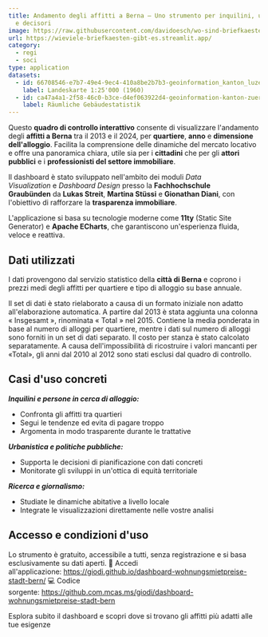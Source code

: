 ```yaml
---
title: Andamento degli affitti a Berna – Uno strumento per inquilini, urbanisti
  e decisori
image: https://raw.githubusercontent.com/davidoesch/wo-sind-briefkaesten/refs/heads/master/images/screenshot.png
url: https://wieviele-briefkaesten-gibt-es.streamlit.app/
category:
  - regi
  - soci
type: application
datasets:
  - id: 66708546-e7b7-49e4-9ec4-410a8be2b7b3-geoinformation_kanton_luzern
    label: Landeskarte 1:25'000 (1960)
  - id: ca47a4a1-2f58-46c0-b3ce-d4ef063922d4-geoinformation-kanton-zuerich
    label: Räumliche Gebäudestatistik
---
```

Questo **quadro di controllo interattivo** consente di visualizzare l'andamento degli **affitti a Berna** tra il 2013 e il 2024, per **quartiere**, **anno** e **dimensione dell'alloggio**. Facilita la comprensione delle dinamiche del mercato locativo e offre una panoramica chiara, utile sia per i **cittadini** che per gli **attori pubblici** e i **professionisti del settore immobiliare**.

Il dashboard è stato sviluppato nell'ambito dei moduli *Data Visualization* e *Dashboard Design* presso la **Fachhochschule Graubünden** da **Lukas Streit**, **Martina Stüssi** e **Gionathan Diani**, con l'obiettivo di rafforzare la **trasparenza immobiliare**.

L'applicazione si basa su tecnologie moderne come **11ty** (Static Site Generator) e **Apache ECharts**, che garantiscono un'esperienza fluida, veloce e reattiva.

## Dati utilizzati

I dati provengono dal servizio statistico della **città di Berna** e coprono i prezzi medi degli affitti per quartiere e tipo di alloggio su base annuale.

Il set di dati è stato rielaborato a causa di un formato iniziale non adatto all'elaborazione automatica. A partire dal 2013 è stata aggiunta una colonna « Insgesamt », rinominata « Total » nel 2015. Contiene la media ponderata in base al numero di alloggi per quartiere, mentre i dati sul numero di alloggi sono forniti in un set di dati separato. Il costo per stanza è stato calcolato separatamente. A causa dell'impossibilità di ricostruire i valori mancanti per «Total», gli anni dal 2010 al 2012 sono stati esclusi dal quadro di controllo.

## Casi d'uso concreti

***Inquilini e persone in cerca di alloggio:***

* Confronta gli affitti tra quartieri
* Segui le tendenze ed evita di pagare troppo
* Argomenta in modo trasparente durante le trattative

***Urbanistica e politiche pubbliche:***

* Supporta le decisioni di pianificazione con dati concreti
* Monitorate gli sviluppi in un'ottica di equità territoriale

***Ricerca e giornalismo:***

* Studiate le dinamiche abitative a livello locale
* Integrate le visualizzazioni direttamente nelle vostre analisi

## Accesso e condizioni d'uso

Lo strumento è gratuito, accessibile a tutti, senza registrazione e si basa esclusivamente su dati aperti. 🔗 Accedi all'applicazione: <https://giodi.github.io/dashboard-wohnungsmietpreise-stadt-bern/> 💻 Codice sorgente: <https://github.com.mcas.ms/giodi/dashboard-wohnungsmietpreise-stadt-bern>

Esplora subito il dashboard e scopri dove si trovano gli affitti più adatti alle tue esigenze
